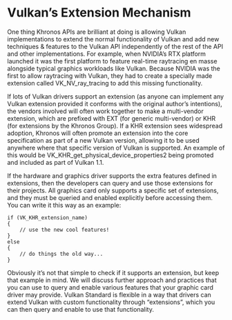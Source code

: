 # Vulkan’s Extension Mechanism
One thing Khronos APIs are brilliant at doing is allowing Vulkan implementations to extend the normal functionality of Vulkan and add new techniques & features to the Vulkan API independently of the rest of the API and other implementations. For example, when NVIDIA’s RTX platform launched it was the first platform to feature real-time raytracing en masse alongside typical graphics workloads like Vulkan. Because NVIDIA was the first to allow raytracing with Vulkan, they had to create a specially made extension called VK_NV_ray_tracing to add this missing functionality.

If lots of Vulkan drivers support an extension (as anyone can implement any Vulkan extension provided it conforms with the original author’s intentions), the vendors involved will often work together to make a multi-vendor extension, which are prefixed with EXT (for generic multi-vendor) or KHR (for extensions by the Khronos Group). If a KHR extension sees widespread adoption, Khronos will often promote an extension into the core specification as part of a new Vulkan version, allowing it to be used anywhere where that specific version of Vulkan is supported. An example of this would be VK_KHR_get_physical_device_properties2 being promoted and included as part of Vulkan 1.1.

If the hardware and graphics driver supports the extra features defined in extensions, then the developers can query and use those extensions for their projects. All graphics card only supports a specific set of extensions, and they must be queried and enabled explicitly before accessing them. You can write it this way as an example:

```
if (VK_KHR_extension_name)
{
    // use the new cool features!
}
else
{
    // do things the old way...
}
```

Obviously it’s not that simple to check if it supports an extension, but keep that example in mind. We will discuss further approach and practices that you can use to query and enable various features that your graphic card driver may provide. Vulkan Standard is flexible in a way that drivers can extend Vulkan with custom functionality through “extensions”, which you can then query and enable to use that functionality.
